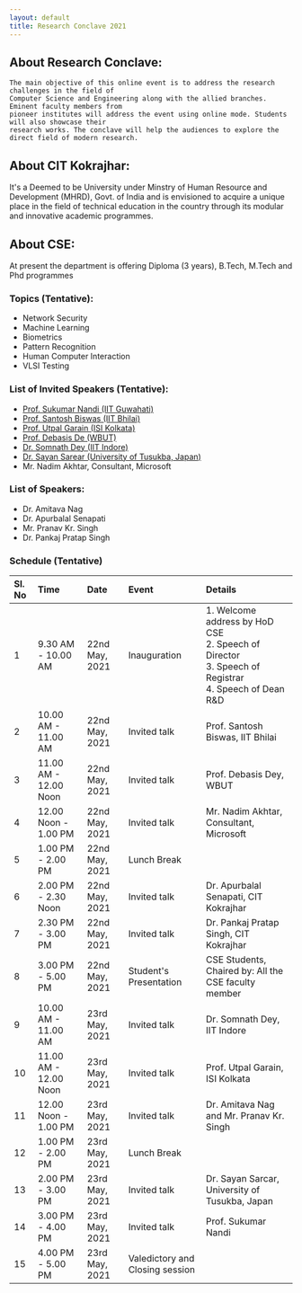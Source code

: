 ```yaml
---
layout: default
title: Research Conclave 2021
---
```


## About Research Conclave:

```
The main objective of this online event is to address the research challenges in the field of 
Computer Science and Engineering along with the allied branches. Eminent faculty members from 
pioneer institutes will address the event using online mode. Students will also showcase their 
research works. The conclave will help the audiences to explore the direct field of modern research.
```

## About CIT Kokrajhar:

It's a Deemed to be University under Minstry of Human Resource and Development (MHRD), Govt. of India and is envisioned to acquire a unique place in the field of technical education in the country through its modular and innovative academic programmes.

## About CSE:

At present the department is offering Diploma (3 years), B.Tech, M.Tech and Phd programmes

### Topics (Tentative):

* Network Security
* Machine Learning
* Biometrics
* Pattern Recognition
* Human Computer Interaction
* VLSI Testing

### List of Invited Speakers (Tentative):

* [Prof. Sukumar Nandi (IIT Guwahati)](http://www.iitg.ac.in/engfac/sukumar/public_html/)
* [Prof. Santosh Biswas (IIT Bhilai)](https://www.iitbhilai.ac.in/index.php?pid=santosh)
* [Prof. Utpal Garain (ISI Kolkata)](https://www.isical.ac.in/~utpal/)
* [Prof. Debasis De (WBUT)](https://makautwb.ac.in/plug.php?e=WBUTtool&f=faculty_profile&user_id=36)
* [Dr. Somnath Dey (IIT Indore)](https://somnathd.wixsite.com/somnath)
* [Dr. Sayan Sarear (University of Tusukba, Japan)](https://sayansarcar.github.io/)
* Mr. Nadim Akhtar, Consultant, Microsoft

### List of Speakers:
* Dr. Amitava Nag
* Dr. Apurbalal Senapati
* Mr. Pranav Kr. Singh
* Dr. Pankaj Pratap Singh


### Schedule (Tentative)

| Sl. No       | Time              | Date  | Event | Details |
|:-------------|:------------------|:------|:------|:--------|
| 1            | 9.30 AM - 10.00 AM | 22nd May, 2021  | Inauguration | 1. Welcome address by HoD CSE<br/>2. Speech of Director<br/>3. Speech of Registrar<br/>4. Speech of Dean R\&D
| 2            | 10.00 AM - 11.00 AM | 22nd May, 2021 | Invited talk | Prof. Santosh Biswas, IIT Bhilai
| 3            | 11.00 AM - 12.00 Noon | 22nd May, 2021 | Invited talk | Prof. Debasis Dey, WBUT
| 4            | 12.00 Noon - 1.00 PM | 22nd May, 2021 | Invited talk | Mr. Nadim Akhtar, Consultant, Microsoft
| 5            | 1.00 PM - 2.00 PM | 22nd May, 2021 | Lunch Break | 
| 6            | 2.00 PM - 2.30 Noon | 22nd May, 2021 | Invited talk | Dr. Apurbalal Senapati, CIT Kokrajhar
| 7            | 2.30 PM - 3.00 PM | 22nd May, 2021 | Invited talk | Dr. Pankaj Pratap Singh, CIT Kokrajhar
| 8            | 3.00 PM - 5.00 PM | 22nd May, 2021 | Student's Presentation | CSE Students, Chaired by: All the CSE faculty member
| 9            | 10.00 AM - 11.00 AM | 23rd May, 2021 | Invited talk | Dr. Somnath Dey, IIT Indore
| 10           | 11.00 AM - 12.00 Noon | 23rd May, 2021 | Invited talk | Prof. Utpal Garain, ISI Kolkata
| 11           | 12.00 Noon - 1.00 PM | 23rd May, 2021 | Invited talk | Dr. Amitava Nag and Mr. Pranav Kr. Singh
| 12           | 1.00 PM - 2.00 PM | 23rd May, 2021 | Lunch Break | 
| 13           | 2.00 PM - 3.00 PM | 23rd May, 2021 | Invited talk | Dr. Sayan Sarcar, University of Tusukba, Japan
| 14           | 3.00 PM - 4.00 PM | 23rd May, 2021 | Invited talk | Prof. Sukumar Nandi
| 15           | 4.00 PM - 5.00 PM | 23rd May, 2021 | Valedictory and Closing session |
